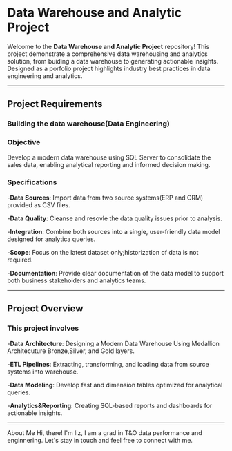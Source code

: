 # Data Warehouse and Analytic Project

Welcome to the **Data Warehouse and Analytic Project** repository!
This project demonstrate a comprehensive data warehousing and analytics solution, from buiding a data warehouse to generating actionable insights. Designed as a porfolio project highlights industry best practices in data engineering and analytics.

---

## Project Requirements

### Building the data warehouse(Data Engineering)

### Objective
Develop a modern data warehouse using SQL Server to consolidate the sales data, enabling analytical reporting and informed decision making.

### Specifications
-**Data Sources**: Import data from two source systems(ERP and CRM) provided as CSV files.

-**Data Quality**: Cleanse and resovle the data quality issues prior to analysis.

-**Integration**: Combine both sources into a single, user-friendly data model designed for analytica queries.

-**Scope**: Focus on the latest dataset only;historization of data is not required.

-**Documentation**: Provide clear documentation of the data model to support both business stakeholders and analytics teams.

---

## Project Overview

### This project involves

-**Data Architecture**: Designing a Modern Data Warehouse Using Medallion Architecuture Bronze,Silver, and Gold layers.

-**ETL Pipelines**: Extracting, transforming, and loading data from source systems into warehouse.

-**Data Modeling**: Develop fast and dimension tables optimized for analytical queries.

-**Analytics&Reporting**: Creating SQL-based reports and dashboards for actionable insights.



---
About Me
Hi, there! I'm liz, I am a grad in T&O data performance and enginnering. Let's stay in touch and feel free to connect with me.
